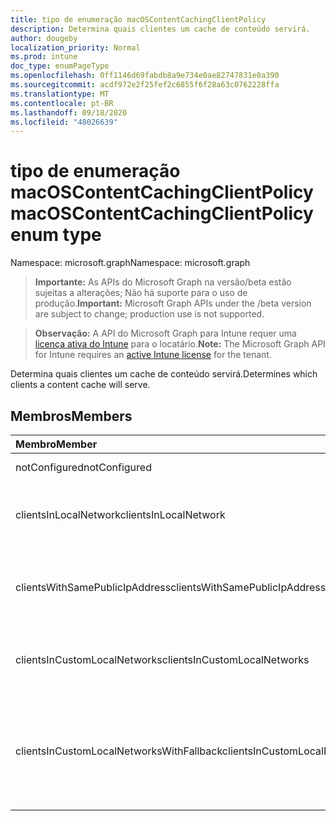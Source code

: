```yaml
---
title: tipo de enumeração macOSContentCachingClientPolicy
description: Determina quais clientes um cache de conteúdo servirá.
author: dougeby
localization_priority: Normal
ms.prod: intune
doc_type: enumPageType
ms.openlocfilehash: 0ff1146d69fabdb8a9e734e0ae82747831e0a390
ms.sourcegitcommit: acdf972e2f25fef2c6855f6f28a63c0762228ffa
ms.translationtype: MT
ms.contentlocale: pt-BR
ms.lasthandoff: 09/18/2020
ms.locfileid: "48026639"
---
```

# <a name="macoscontentcachingclientpolicy-enum-type"></a><span data-ttu-id="a80b7-103">tipo de enumeração macOSContentCachingClientPolicy</span><span class="sxs-lookup"><span data-stu-id="a80b7-103">macOSContentCachingClientPolicy enum type</span></span>

<span data-ttu-id="a80b7-104">Namespace: microsoft.graph</span><span class="sxs-lookup"><span data-stu-id="a80b7-104">Namespace: microsoft.graph</span></span>

> <span data-ttu-id="a80b7-105">**Importante:** As APIs do Microsoft Graph na versão/beta estão sujeitas a alterações; Não há suporte para o uso de produção.</span><span class="sxs-lookup"><span data-stu-id="a80b7-105">**Important:** Microsoft Graph APIs under the /beta version are subject to change; production use is not supported.</span></span>

> <span data-ttu-id="a80b7-106">**Observação:** A API do Microsoft Graph para Intune requer uma [licença ativa do Intune](https://go.microsoft.com/fwlink/?linkid=839381) para o locatário.</span><span class="sxs-lookup"><span data-stu-id="a80b7-106">**Note:** The Microsoft Graph API for Intune requires an [active Intune license](https://go.microsoft.com/fwlink/?linkid=839381) for the tenant.</span></span>

<span data-ttu-id="a80b7-107">Determina quais clientes um cache de conteúdo servirá.</span><span class="sxs-lookup"><span data-stu-id="a80b7-107">Determines which clients a content cache will serve.</span></span>

## <a name="members"></a><span data-ttu-id="a80b7-108">Membros</span><span class="sxs-lookup"><span data-stu-id="a80b7-108">Members</span></span>
|<span data-ttu-id="a80b7-109">Membro</span><span class="sxs-lookup"><span data-stu-id="a80b7-109">Member</span></span>|<span data-ttu-id="a80b7-110">Valor</span><span class="sxs-lookup"><span data-stu-id="a80b7-110">Value</span></span>|<span data-ttu-id="a80b7-111">Descrição</span><span class="sxs-lookup"><span data-stu-id="a80b7-111">Description</span></span>|
|:---|:---|:---|
|<span data-ttu-id="a80b7-112">notConfigured</span><span class="sxs-lookup"><span data-stu-id="a80b7-112">notConfigured</span></span>|<span data-ttu-id="a80b7-113">,0</span><span class="sxs-lookup"><span data-stu-id="a80b7-113">0</span></span>|<span data-ttu-id="a80b7-114">O padrão é para os clientes na rede local.</span><span class="sxs-lookup"><span data-stu-id="a80b7-114">Defaults to clients in local network.</span></span>|
|<span data-ttu-id="a80b7-115">clientsInLocalNetwork</span><span class="sxs-lookup"><span data-stu-id="a80b7-115">clientsInLocalNetwork</span></span>|<span data-ttu-id="a80b7-116">1 </span><span class="sxs-lookup"><span data-stu-id="a80b7-116">1</span></span>|<span data-ttu-id="a80b7-117">Os caches de conteúdo fornecerão conteúdo aos dispositivos somente em sua rede local imediata.</span><span class="sxs-lookup"><span data-stu-id="a80b7-117">Content caches will provide content to devices only in their immediate local network.</span></span>|
|<span data-ttu-id="a80b7-118">clientsWithSamePublicIpAddress</span><span class="sxs-lookup"><span data-stu-id="a80b7-118">clientsWithSamePublicIpAddress</span></span>|<span data-ttu-id="a80b7-119">2 </span><span class="sxs-lookup"><span data-stu-id="a80b7-119">2</span></span>|<span data-ttu-id="a80b7-120">Os caches de conteúdo fornecerão conteúdo aos dispositivos que compartilham o mesmo endereço IP público.</span><span class="sxs-lookup"><span data-stu-id="a80b7-120">Content caches will provide content to devices that share the same public IP address.</span></span>|
|<span data-ttu-id="a80b7-121">clientsInCustomLocalNetworks</span><span class="sxs-lookup"><span data-stu-id="a80b7-121">clientsInCustomLocalNetworks</span></span>|<span data-ttu-id="a80b7-122">3 </span><span class="sxs-lookup"><span data-stu-id="a80b7-122">3</span></span>|<span data-ttu-id="a80b7-123">Os caches de conteúdo fornecerão conteúdo aos dispositivos no contentCachingClientListenRanges.</span><span class="sxs-lookup"><span data-stu-id="a80b7-123">Content caches will provide content to devices in contentCachingClientListenRanges.</span></span>|
|<span data-ttu-id="a80b7-124">clientsInCustomLocalNetworksWithFallback</span><span class="sxs-lookup"><span data-stu-id="a80b7-124">clientsInCustomLocalNetworksWithFallback</span></span>|<span data-ttu-id="a80b7-125">4 </span><span class="sxs-lookup"><span data-stu-id="a80b7-125">4</span></span>|<span data-ttu-id="a80b7-126">Os caches de conteúdo fornecerão conteúdo aos dispositivos no contentCachingClientListenRanges, contentCachingPeerListenRanges e contentCachingParents.</span><span class="sxs-lookup"><span data-stu-id="a80b7-126">Content caches will provide content to devices in contentCachingClientListenRanges, contentCachingPeerListenRanges, and contentCachingParents.</span></span>|






